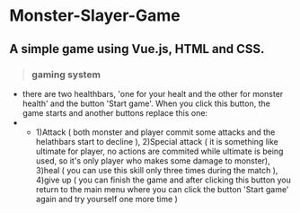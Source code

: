 # Monster-Slayer-Game
## A simple game using Vue.js, HTML and CSS.

> ### gaming system
 - there are two healthbars, 'one for your healt and the other for monster health' and the button 'Start game'. When you click this button, the game starts and another buttons replace this one:
 - - 1)Attack ( both monster and player commit some attacks and the helathbars start to decline ), 2)Special attack ( it is something like ultimate for player, no actions are commited while ultimate is being used, so it's only player who makes some damage to monster), 3)heal ( you can use this skill only three times during the match ), 4)give up ( you can finish the game and after clicking this button you return to the main menu where you can click the button 'Start game' again and try yourself one more time )
